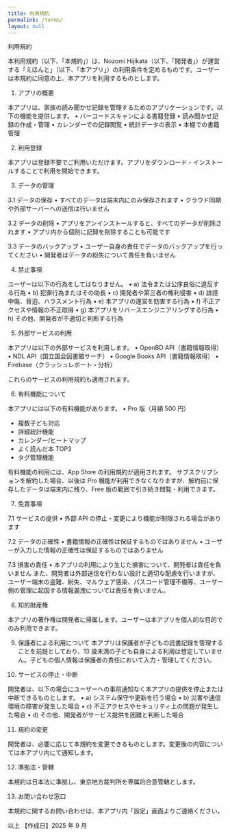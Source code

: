 ```yaml
---
title: 利用規約
permalink: /terms/
layout: null
---
```


利用規約

本利用規約（以下、「本規約」）は、Nozomi Hijikata（以下、「開発者」）が運営する「えほんと」（以下、「本アプリ」）の利用条件を定めるものです。ユーザーは本規約に同意の上、本アプリを利用するものとします。

1. アプリの概要

本アプリは、家族の読み聞かせ記録を管理するためのアプリケーションです。以下の機能を提供します。
• バーコードスキャンによる書籍登録
• 読み聞かせ記録の作成・管理
• カレンダーでの記録閲覧
• 統計データの表示
• 本棚での書籍管理

2. 利用登録

本アプリは登録不要でご利用いただけます。アプリをダウンロード・インストールすることで利用を開始できます。

3. データの管理

3.1 データの保存
• すべてのデータは端末内にのみ保存されます
• クラウド同期や外部サーバーへの送信は行いません

3.2 データの削除
• アプリをアンインストールすると、すべてのデータが削除されます
• アプリ内から個別に記録を削除することも可能です

3.3 データのバックアップ
• ユーザー自身の責任でデータのバックアップを行ってください
• 開発者はデータの紛失について責任を負いません

4. 禁止事項

ユーザーは以下の行為をしてはなりません。
• a) 法令または公序良俗に違反する行為
• b) 犯罪行為またはその助長
• c) 開発者や第三者の権利侵害
• d) 誹謗中傷、脅迫、ハラスメント行為
• e) 本アプリの運営を妨害する行為
• f) 不正アクセスや情報の不正取得
• g) 本アプリをリバースエンジニアリングする行為
• h) その他、開発者が不適切と判断する行為

5. 外部サービスの利用

本アプリは以下の外部サービスを利用します。
• OpenBD API（書籍情報取得）
• NDL API（国立国会図書館サーチ）
• Google Books API（書籍情報取得）
• Firebase（クラッシュレポート・分析）

これらのサービスの利用規約も適用されます。

6. 有料機能について

本アプリには以下の有料機能があります。
• Pro 版（月額 500 円） 
- 複数子ども対応 
- 詳細統計機能 
- カレンダー/ヒートマップ 
- よく読んだ本 TOP3 
- タグ管理機能

有料機能の利用には、App Store の利用規約が適用されます。
サブスクリプションを解約した場合、以後は Pro 機能が利用できなくなりますが、解約前に保存したデータは端末内に残り、Free 版の範囲で引き続き閲覧・利用できます。

7. 免責事項

7.1 サービスの提供
• 外部 API の停止・変更により機能が制限される場合があります

7.2 データの正確性
• 書籍情報の正確性は保証するものではありません
• ユーザーが入力した情報の正確性は保証するものではありません

7.3 損害の責任
• 本アプリの利用により生じた損害について、開発者は責任を負いません
また、開発者は外部送信を行わない設計と適切な配慮を行いますが、ユーザー端末の盗難、紛失、マルウェア感染、パスコード管理不備等、ユーザー側の管理に起因する情報漏洩については責任を負いません。

8. 知的財産権

本アプリの著作権は開発者に帰属します。ユーザーは本アプリを個人的な目的でのみ利用できます。

9. 保護者による利用について
   本アプリは保護者が子どもの読書記録を管理することを前提としており、13 歳未満の子ども自身による利用は想定していません。子どもの個人情報は保護者の責任において入力・管理してください。

10. サービスの停止・中断

開発者は、以下の場合にユーザーへの事前通知なく本アプリの提供を停止または中断できるものとします。
• a) システム保守や更新を行う場合
• b) 災害や通信環境の障害が発生した場合
• c) 不正アクセスやセキュリティ上の問題が発生した場合
• d) その他、開発者がサービス提供を困難と判断した場合

11. 規約の変更

開発者は、必要に応じて本規約を変更できるものとします。変更後の内容については本アプリ内にて通知します。

12. 準拠法・管轄

本規約は日本法に準拠し、東京地方裁判所を専属的合意管轄とします。

13. お問い合わせ窓口

本規約に関するお問い合わせは、本アプリ内「設定」画面よりご連絡ください。

以上
【作成日】2025 年 9 月
